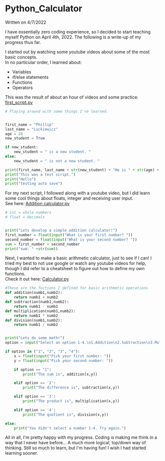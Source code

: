 # Python_Calculator
Written on 4/7/2022  

I have essentially zero coding experience, so I decided to start teaching myself Python on April 4th, 2022.  The following is a write-up of my progress thus far.  
  
I started out by watching some youtube videos about some of the most basic concepts.  
In no particular order, I learned about:
* Variables
* if/else statements
* Functions
* Operators

This was the result of about an hour of videos and some practice: [first_script.py](https://github.com/Phillipluck/Python_Calculator/blob/main/first_script.py)
```python
# Playing around with some things I've learned.


first_name = "Phillip"
last_name = "Luckiewicz"
age = 28
new_student = True

if new_student:
    new_student = " is a new student. "
else:
    new_student = " is not a new student. "

print(first_name, last_name + str(new_student) + "He is " + str(age) + " years old.")
print("This was a test script.")
print("Hello")
print("testing auto save")
```  
For my next script, I followed along with a youtube video, but I did learn some cool things about floats, integer and receiving user input.  
See here: [Addition calculator.py](https://github.com/Phillipluck/Python_Calculator/blob/main/Addition%20calculator.py)  
```python
# int = whole numbers
# float = decimals


print("Lets develop a simple addition calculator!")
first_number = float(input("What is your first number? "))
second_number = float(input("What is your second number? "))
sum = first_number + second_number
print("sum: " +str(sum))
```  
Next, I wanted to make a basic arithmetic calculator, just to see if I can! I tried my best to not use google or watch any youtube videos for help, though I did refer to a cheatsheet to figure out how to define my own functions.  
Check it out here: [Calculator.py](https://github.com/Phillipluck/Python_Calculator/blob/main/Calculator.py)  
```python
#These are the fuctions I defined for basic arithmetic operations
def addition(numb1,numb2):
    return numb1 + numb2
def subtraction(numb1,numb2):
    return numb1 - numb2
def multiplication(numb1,numb2):
    return numb1 * numb2
def division(numb1,numb2):
    return numb1 / numb2


print("Lets do some math!")
option = input("Select an option 1-4.\n1.Addition\n2.Subtraction\n3.Multiplication\n4.Division\n")

if option in ("1", "2", "3", "4"):
    x = float(input("Pick your first number: "))
    y = float(input("Pick your second number: "))

    if option == "1":
        print("The sum is", addition(x,y))

    elif option == '2':
        print("The difference is", subtraction(x,y))

    elif option == '3':
        print("The product is", multiplication(x,y))

    elif option == '4':
        print("The quotient is", division(x,y))

else:
    print("You didn't select a number 1-4. Try again.")
```  

All in all, I'm pretty happy with my progress. Coding is making me think in a way that I never have before...  A much more logical, top/down way of thinking.  Still so much to learn, but I'm having fun!  I wish I had started learning sooner.
